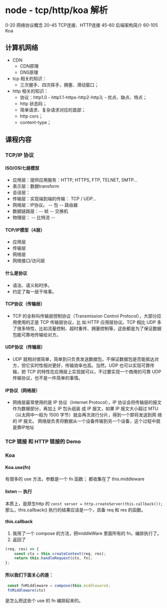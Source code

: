 # node - tcp/http/koa 解析

0-20 网络协议概念
20-45 TCP连接、HTTP连接
45-60 后端架构简介
60-105 Koa

## 计算机网络
- CDN
    - CDN原理
    - DNS原理
- tcp 相关的知识：
    - 三次握手、四次挥手，拥塞、滑动窗口；
- http 相关的知识：
    - 协议：http1.0 - http1.1-https-http2-http3; - 优点、缺点、特点；
    - http 状态码；
    - 简单请求、复杂请求对应的首部；
    - http cors；
    - content-type；

## 课程内容

### TCP/IP 协议
#### ISO/OSI七层模型
- 应用层：提供应用服务：HTTP, HTTPS, FTP, TELNET, SMTP...
- 表示层：数据transform
- 会话层：
- 传输层：实现端到端的传输： TCP / UDP...
- 网络层：IP协议。 -- 包 -- 路由器
- 数据链路层：-- 帧 -- 交换机
- 物理层： -- 比特流 --

#### TCP/IP模型（4层）
- 应用层
- 传输层
- 网络层
- 网络接口/访问层

#### 什么是协议
- 语法、语义和时序。
- 约定了每一层干啥事。

#### TCP协议（传输层）
- TCP 的全称叫传输层控制协议（Transmission Control Protocol），⼤部分应⽤使⽤的正是 TCP 传输层协议，⽐ 如 HTTP 应⽤层协议。TCP 相⽐ UDP 多了很多特性，⽐如流量控制、超时重传、拥塞控制等，这些都是为了保证数据包能可靠地传输给对⽅。
#### UDP协议（传输层）
- UDP 就相对很简单，简单到只负责发送数据包，不保证数据包是否能抵达对⽅，但它实时性相对更好，传输效率也⾼。当然，UDP 也可以实现可靠传输，把 TCP 的特性在应⽤层上实现就可以，不过要实现⼀个商⽤的可靠 UDP 传输协议，也不是⼀件简单的事情。
#### IP协议（网络层）
- ⽹络层最常使⽤的是 IP 协议（Internet Protocol），IP 协议会将传输层的报⽂作为数据部分，再加上 IP 包头组装 成 IP 报⽂，如果 IP 报⽂⼤⼩超过 MTU（以太⽹中⼀般为 1500 字节）就会再次进⾏分⽚，得到⼀个即将发送到⽹ 络的 IP 报⽂。
⽹络层负责将数据从⼀个设备传输到另⼀个设备，这个过程中就是靠IP地址

### TCP 链接 和 HTTP 链接的 Demo

### Koa

#### Koa.use(fn)
有很多的 use 方法，参数是一个 fn 函数；
都收集在了 this.middleware

#### listen -- 执行
本质上，是原生http 的
`const server = http.createServer(this.callback());`
那么，this.callback() 执行的结果应该是一个，具备 req 和 res 的函数。

#### this.callback

1. 我用了一个 compose 的方法，把middleWare 里面所有的 fn，编排执行了。
2. 返回了
```js
(req, res) => {
    const ctx = this.createContext(req, res);
    return this.handleRequest(ctx, fn);
};
```

#### 所以我们下面关心的是：
```js
 const fnMiddleware = compose(this.middleware);
 fnMiddleware(ctx)
 ```
 是怎么把这些个 use 的 fn 编排起来的。

